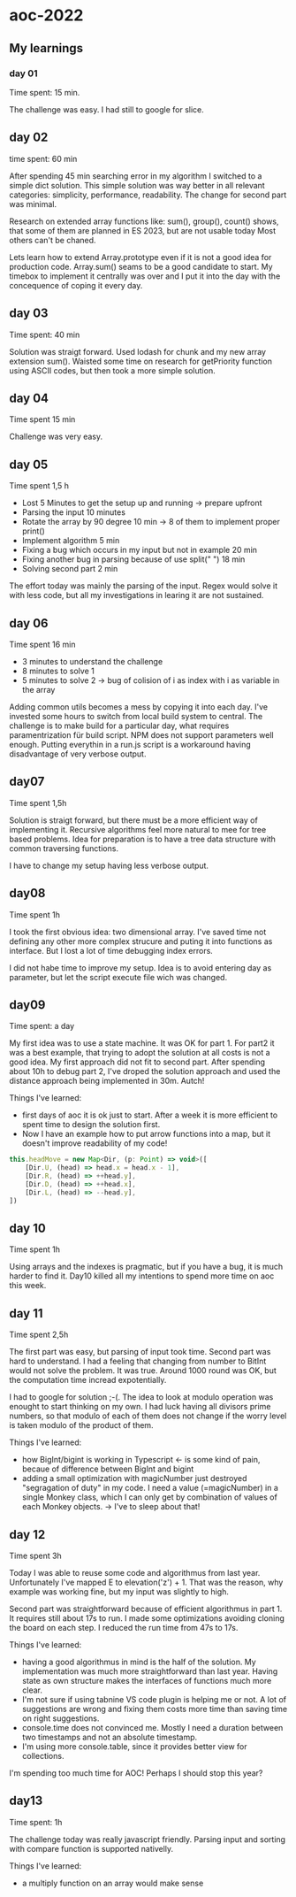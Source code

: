 # aoc-2022

## My learnings 

### day 01 

Time spent: 15 min.

The challenge was easy. I had still to google for slice. 

## day 02

time spent: 60 min

After spending 45 min searching error in my algorithm I switched to a simple dict solution.
This simple solution was way better in all relevant categories: simplicity, performance, readability.
The change for second part was minimal.

Research on extended array functions like: sum(), group(), count() shows, that some of them are planned in ES 2023, but are not usable today
Most others can't be chaned. 

Lets learn how to extend Array.prototype even if it is not a good idea for production code. Array.sum() seams to be a good candidate to start.
My timebox to implement it centrally was over and I put it into the day with the concequence of coping it every day.

## day 03

Time spent: 40 min

Solution was straigt forward. Used lodash for chunk and my new array extension sum().
Waisted some time on research for getPriority function using ASCII codes, but then took a more simple solution.

## day 04

Time spent 15 min

Challenge was very easy.

## day 05

Time spent 1,5 h

* Lost 5 Minutes to get the setup up and running -> prepare upfront
* Parsing the input 10 minutes
* Rotate the array by 90 degree 10 min -> 8 of them to implement proper print()
* Implement algorithm 5 min
* Fixing a bug which occurs in my input but not in example 20 min
* Fixing another bug in parsing because of use split("    ") 18 min
* Solving second part 2 min

The effort today was mainly the parsing of the input. 
Regex would solve it with less code, but all my investigations in learing it are not sustained.

## day 06

Time spent 16 min 

* 3 minutes to understand the challenge
* 8 minutes to solve 1
* 5 minutes to solve 2 -> bug of colision of i as index with i as variable in the array

Adding common utils becomes a mess by copying it into each day. 
I've invested some hours to switch from local build system to central. The challenge is to make build for a particular day, what requires
paramentrization für build script. NPM does not support parameters well enough.
Putting everythin in a run.js script is a workaround having disadvantage of very verbose output.

## day07

Time spent 1,5h

Solution is straigt forward, but there must be a more efficient way of implementing it.
Recursive algorithms feel more natural to mee for tree based problems. 
Idea for preparation is to have a tree data structure with common traversing functions.

I have to change my setup having less verbose output.

## day08

Time spent 1h

I took the first obvious idea: two dimensional array. I've saved time not defining any other more complex strucure and puting it into functions as interface. But I lost a lot of time debugging index errors.

I did not habe time to improve my setup. Idea is to avoid entering day as parameter, but let the script execute file wich was changed.

## day09

Time spent: a day

My first idea was to use a state machine. It was OK for part 1. For part2 it was a best example, that trying to adopt the solution at all costs is not a good idea.
My first approach did not fit to second part. After spending about 10h to debug part 2, I've droped the solution approach and used the distance approach being implemented in 30m. Autch!

Things I've learned:

* first days of aoc it is ok just to start. After a week it is more efficient to spent time to design the solution first.
* Now I have an example how to put arrow functions into a map, but it doesn't improve readability of my code!
  
```javascript
this.headMove = new Map<Dir, (p: Point) => void>([
    [Dir.U, (head) => head.x = head.x - 1],
    [Dir.R, (head) => ++head.y],
    [Dir.D, (head) => ++head.x],
    [Dir.L, (head) => --head.y],
])
```
## day 10

Time spent 1h

Using arrays and the indexes is pragmatic, but if you have a bug, it is much harder to find it. 
Day10 killed all my intentions to spend more time on aoc this week.

## day 11

Time spent 2,5h

The first part was easy, but parsing of input took time.
Second part was hard to understand. I had a feeling that changing from number to BitInt would not solve the problem. It was true. Around 1000 round was OK, but the computation time incread expotentially. 

I had to google for solution ;-(. The idea to look at modulo operation was enought to start thinking on my own. I had luck having all divisors prime numbers, so that modulo of each of them does not change if the worry level is taken modulo of the product of them. 

Things I've learned:

* how BigInt/bigint is working in Typescript <- is some kind of pain, becaue of difference between BigInt and bigint
* adding a small optimization with magicNumber just destroyed "segragation of duty" in my code. I need a value (=magicNumber) in a single Monkey class, which I can only get by combination of values of each Monkey objects. -> I've to sleep about that!

## day 12

Time spent 3h

Today I was able to reuse some code and algorithmus from last year. Unfortunately I've mapped E to elevation('z') + 1. That was the reason, why example was working fine, but my input was slightly to high. 

Second part was straightforward because of efficient algorithmus in part 1. It requires still about 17s to run. I made some optimizations avoiding cloning the board on each step. I reduced the run time from 47s to 17s.

Things I've learned:

* having a good algorithmus in mind is the half of the solution. My implementation was much more straightforward than last year. Having state as own structure makes the interfaces of functions much more clear. 
* I'm not sure if using tabnine VS code plugin is helping me or not. A lot of suggestions are wrong and fixing them costs more time than saving time on right suggestions. 
* console.time does not convinced me. Mostly I need a duration between two timestamps and not an absolute timestamp.  
* I'm using more console.table, since it provides better view for collections.

I'm spending too much time for AOC! Perhaps I should stop this year?

## day13

Time spent: 1h

The challenge today was really javascript friendly. Parsing input and sorting with compare function is supported nativelly.

Things I've learned:

* a multiply function on an array would make sense